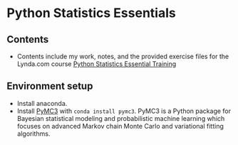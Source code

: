 # Python Statistics Essentials

## Contents
- Contents include my work, notes, and the provided exercise files for the Lynda.com course [Python Statistics Essential Training](https://www.lynda.com/Python-tutorials/Python-Statistics-Essential-Training/711826-2.html)

## Environment setup
- Install anaconda.
- Install [PyMC3](https://docs.pymc.io/) with `conda install pymc3`. PyMC3 is a Python package for Bayesian statistical modeling and probabilistic machine learning which focuses on advanced Markov chain Monte Carlo and variational fitting algorithms.

